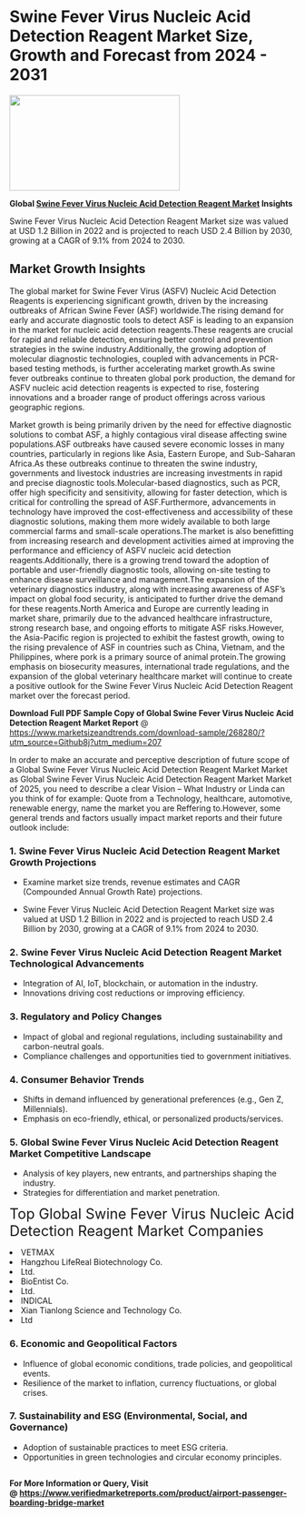 <H1>Swine Fever Virus Nucleic Acid Detection Reagent Market Size, Growth and Forecast from 2024 - 2031</H1><img class="aligncenter size-medium wp-image-584254" src="https://thirdeyenews.in/wp-content/uploads/2024/09/Global-Market-Research-300x168.jpeg" alt="" width="300" height="168" /><p><strong>Global&nbsp;<a href="https://www.marketsizeandtrends.com/download-sample/268280/?utm_source=Github8j?utm_medium=207">Swine Fever Virus Nucleic Acid Detection Reagent Market</a> Insights</strong></p><p>Swine Fever Virus Nucleic Acid Detection Reagent Market size was valued at USD 1.2 Billion in 2022 and is projected to reach USD 2.4 Billion by 2030, growing at a CAGR of 9.1% from 2024 to 2030.</p><p><h2>Market Growth Insights</h2> <p>The global market for Swine Fever Virus (ASFV) Nucleic Acid Detection Reagents is experiencing significant growth, driven by the increasing outbreaks of African Swine Fever (ASF) worldwide.The rising demand for early and accurate diagnostic tools to detect ASF is leading to an expansion in the market for nucleic acid detection reagents.These reagents are crucial for rapid and reliable detection, ensuring better control and prevention strategies in the swine industry.Additionally, the growing adoption of molecular diagnostic technologies, coupled with advancements in PCR-based testing methods, is further accelerating market growth.As swine fever outbreaks continue to threaten global pork production, the demand for ASFV nucleic acid detection reagents is expected to rise, fostering innovations and a broader range of product offerings across various geographic regions.</p> <p>Market growth is being primarily driven by the need for effective diagnostic solutions to combat ASF, a highly contagious viral disease affecting swine populations.ASF outbreaks have caused severe economic losses in many countries, particularly in regions like Asia, Eastern Europe, and Sub-Saharan Africa.As these outbreaks continue to threaten the swine industry, governments and livestock industries are increasing investments in rapid and precise diagnostic tools.Molecular-based diagnostics, such as PCR, offer high specificity and sensitivity, allowing for faster detection, which is critical for controlling the spread of ASF.Furthermore, advancements in technology have improved the cost-effectiveness and accessibility of these diagnostic solutions, making them more widely available to both large commercial farms and small-scale operations.The market is also benefitting from increasing research and development activities aimed at improving the performance and efficiency of ASFV nucleic acid detection reagents.Additionally, there is a growing trend toward the adoption of portable and user-friendly diagnostic tools, allowing on-site testing to enhance disease surveillance and management.The expansion of the veterinary diagnostics industry, along with increasing awareness of ASF’s impact on global food security, is anticipated to further drive the demand for these reagents.North America and Europe are currently leading in market share, primarily due to the advanced healthcare infrastructure, strong research base, and ongoing efforts to mitigate ASF risks.However, the Asia-Pacific region is projected to exhibit the fastest growth, owing to the rising prevalence of ASF in countries such as China, Vietnam, and the Philippines, where pork is a primary source of animal protein.The growing emphasis on biosecurity measures, international trade regulations, and the expansion of the global veterinary healthcare market will continue to create a positive outlook for the Swine Fever Virus Nucleic Acid Detection Reagent market over the forecast period.</p> <p><span class=""><strong>Download Full PDF Sample Copy of Global Swine Fever Virus Nucleic Acid Detection Reagent Market Report</strong> @ <a href="https://www.marketsizeandtrends.com/download-sample/268280/?utm_source=Github8j?utm_medium=207" target="_blank">https://www.marketsizeandtrends.com/download-sample/268280/?utm_source=Github8j?utm_medium=207</a></span></p><p>In order to make an accurate and perceptive description of future scope of a Global&nbsp;Swine Fever Virus Nucleic Acid Detection Reagent Market Market as Global&nbsp;Swine Fever Virus Nucleic Acid Detection Reagent Market Market of 2025, you need to describe a clear Vision &ndash; What Industry or Linda can you think of for example: Quote from a Technology, healthcare, automotive, renewable energy, name the market you are Reffering to.However, some general trends and factors usually impact market reports and their future outlook include:</p><h3>1.&nbsp;<strong>Swine Fever Virus Nucleic Acid Detection Reagent Market Growth Projections</strong></h3><ul><li>Examine market size trends, revenue estimates and CAGR (Compounded Annual Growth Rate) projections.</li><li><p>Swine Fever Virus Nucleic Acid Detection Reagent Market size was valued at USD 1.2 Billion in 2022 and is projected to reach USD 2.4 Billion by 2030, growing at a CAGR of 9.1% from 2024 to 2030.</p></li></ul><h3>2.&nbsp;<strong>Swine Fever Virus Nucleic Acid Detection Reagent Market Technological Advancements</strong></h3><ul><li>Integration of AI, IoT, blockchain, or automation in the industry.</li><li>Innovations driving cost reductions or improving efficiency.</li></ul><h3>3.&nbsp;<strong>Regulatory and Policy Changes</strong></h3><ul><li>Impact of global and regional regulations, including sustainability and carbon-neutral goals.</li><li>Compliance challenges and opportunities tied to government initiatives.</li></ul><h3>4.&nbsp;<strong>Consumer Behavior Trends</strong></h3><ul><li>Shifts in demand influenced by generational preferences (e.g., Gen Z, Millennials).</li><li>Emphasis on eco-friendly, ethical, or personalized products/services.</li></ul><h3>5.&nbsp;<strong>Global Swine Fever Virus Nucleic Acid Detection Reagent Market Competitive Landscape</strong></h3><ul><li>Analysis of key players, new entrants, and partnerships shaping the industry.</li><li>Strategies for differentiation and market penetration.</li></ul><p data-pm-slice="1 1 []"><span style="color: inherit; font-family: inherit; font-size: 25px;">Top Global Swine Fever Virus Nucleic Acid Detection Reagent Market Companies</span></p><div class="" data-test-id=""><p><li>VETMAX</li><li> Hangzhou LifeReal Biotechnology Co.</li><li> Ltd.</li><li> BioEntist Co.</li><li> Ltd.</li><li> INDICAL</li><li> Xian Tianlong Science and Technology Co.</li><li>Ltd</li></p></div><h3>6.&nbsp;<strong>Economic and Geopolitical Factors</strong></h3><ul><li>Influence of global economic conditions, trade policies, and geopolitical events.</li><li>Resilience of the market to inflation, currency fluctuations, or global crises.</li></ul><h3>7.&nbsp;<strong>Sustainability and ESG (Environmental, Social, and Governance)</strong></h3><ul><li>Adoption of sustainable practices to meet ESG criteria.</li><li>Opportunities in green technologies and circular economy principles.</li></ul><h2><strong style="font-size: 14px;">For More Information or Query, Visit @&nbsp;</strong><a style="background-color: #ffffff; font-size: 14px;" href="https://www.marketsizeandtrends.com/report/swine-fever-virus-nucleic-acid-detection-reagent-market/" target="_blank">https://www.verifiedmarketreports.com/product/airport-passenger-boarding-bridge-market</a></h2>